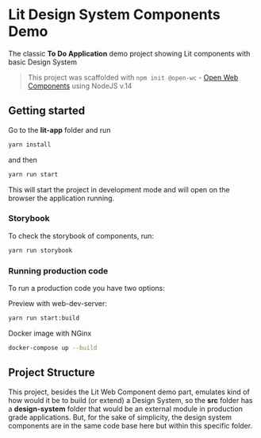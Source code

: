# Lit Design System Components Demo

The classic **To Do Application** demo project showing Lit components with basic Design System

> This project was scaffolded with `npm init @open-wc` - [Open Web Components](https://open-wc.org/) using NodeJS v.14

## Getting started

Go to the **lit-app** folder and run

```bash
yarn install
```
and then

```bash
yarn run start
```

This will start the project in development mode and will open on the browser the application running.

### Storybook

To check the storybook of components, run:
```bash
yarn run storybook
```

### Running production code
To run a production code you have two options:

Preview with web-dev-server:
```bash
yarn run start:build
```

Docker image with NGinx
```bash
docker-compose up --build
```

## Project Structure

This project, besides the Lit Web Component demo part, emulates kind of how would it be to build (or extend) a Design System, so the **src** folder has a **design-system** folder that would be an external module in production grade applications. But, for the sake of simplicity, the design system components are in the same code base here but within this specific folder.
